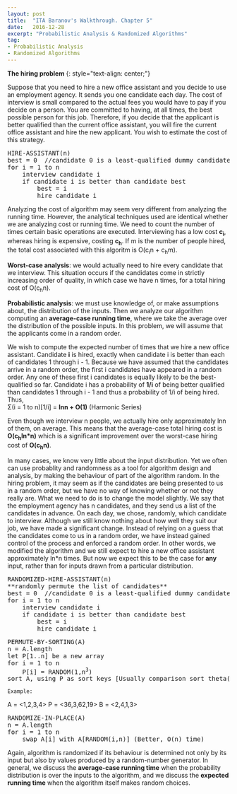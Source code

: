 ```yaml
---
layout: post
title:  "ITA Baranov's Walkthrough. Chapter 5"
date:   2016-12-28
excerpt: "Probabilistic Analysis & Randomized Algorithms"
tag:
- Probabilistic Analysis
- Randomized Algorithms
---
```


**The hiring problem**
{: style="text-align: center;"}

Suppose that you need to hire a new office assistant and you decide to use an employment agency. It sends you one candidate each day. The cost of interview is small compared to the actual fees you would have to pay if you decide on a person. You are committed to having, at all times, the best possible person for this job. Therefore, if you decide that the applicant is better qualified than the current office assistant, you will fire the current office assistant and hire the new applicant. You wish to estimate the cost of this strategy.

<pre>
HIRE-ASSISTANT(n)
best = 0  //candidate 0 is a least-qualified dummy candidate
for i = 1 to n
	interview candidate i
	if candidate i is better than candidate best
		best = i
		hire candidate i
</pre>

Analyzing the cost of algorithm may seem very different from analyzing the running time. However, the analytical techniques used are identical whether we are analyzing cost or running time. We need to count the number of times certain basic operations are executed.
Interviewing has a low cost **c<sub>i</sub>**, whereas hiring is expensive, costing **c<sub>h</sub>**. If m is the number of people hired, the total cost associated with this algoritm is O(c<sub>i</sub>n + c<sub>h</sub>m).   

**Worst-case analysis**: we would actually need to hire every candidate that we interview. This situation occurs if the candidates come in strictly increasing order of quality, in which case we have n times, for a total hiring cost of O(c<sub>h</sub>n).    

**Probabilistic analysis**: we must use knowledge of, or make assumptions about, the distribution of the inputs. Then we analyze our algorithm computing an **average-case running time**, where we take the average over the distribution of the possible inputs. In this problem, we will assume that the applicants come in a random order.   

We wish to compute the expected number of times that we hire a new office assistant. Candidate **i** is hired, exactly when candidate i is better than each of candidates 1 through i - 1. Because we have assumed that the candidates arrive in a random order, the first i candidates have appeared in a random order. Any one of these first i candidates is equally likely to be the best-qualified so far. Candidate i has a probability of **1/i** of being better qualified than candidates  1 through i - 1 and thus a probability of 1/i of being hired. Thus,  
Σ(i = 1 to n)[1/i] = **lnn + O(1)** (Harmonic Series)   

Even though we interview n people, we actually hire only approximately lnn of them, on average. This means that the average-case total hiring cost is **O(c<sub>h</sub>ln*n)** which is a significant improvement over the worst-case hiring cost of **O(c<sub>h</sub>n)**.   


In many cases, we know very little about the input distribution. Yet we often can use probablity and randomness as a tool for algorithm design and analysis, by making the behaviour of part of the algorithm random. In the hiring problem, it may seem as if the candidates are being presented to us in a random order, but we have no way of knowing whether or not they really are. What we need to do is to change the model slightly. We say that the employment agency has n candidates, and they send us a list of the candidates in advance. On each day, we chose, randomly, which candidate to interview. Although we still know nothing about how well they suit our job, we have made a significant change. Instead of relying on a guess that the candidates come to us in a random order, we have instead gained control of the process and enforced a random order. In other words, we modified the algorithm and we still expect to hire a new office assistant approximately ln*n times. But now we expect this to be the case for **any** input, rather than for inputs drawn from a particular distribution.

<pre>
RANDOMIZED-HIRE-ASSISTANT(n)
**randomly permute the list of candidates**
best = 0  //candidate 0 is a least-qualified dummy candidate
for i = 1 to n
	interview candidate i
	if candidate i is better than candidate best
		best = i
		hire candidate i
</pre>

<pre>
PERMUTE-BY-SORTING(A)
n = A.length
let P[1..n] be a new array
for i = 1 to n
	P[i] = RANDOM(1,n<sup>3</sup>)
sort A, using P as sort keys [Usually comparison sort theta(nlgn)]
</pre>

	Example: 
A = <1,2,3,4>
P = <36,3,62,19>
B = <2,4,1,3>

<pre>
RANDOMIZE-IN-PLACE(A)
n = A.length
for i = 1 to n
	swap A[i] with A[RANDOM(i,n)] (Better, O(n) time)     
</pre>  

Again, algorithm is randomized if its behaviour is determined not only by its input but also by values produced by a random-number generator. In general, we discuss the **average-case running time** when the probability distribution is over the inputs to the algorithm, and we discuss the **expected running time** when the algorithm itself makes random choices.     

